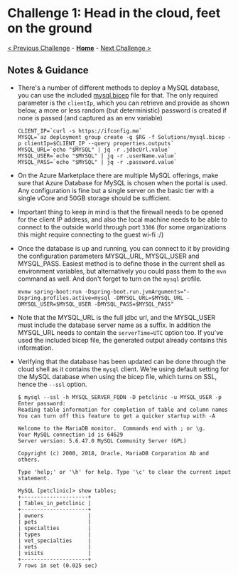 # Challenge 1: Head in the cloud, feet on the ground

[< Previous Challenge](./solution-00.md) - **[Home](./README.md)** - [Next Challenge >](./solution-02.md)

## Notes & Guidance

- There's a number of different methods to deploy a MySQL database, you can use the included [mysql.bicep](./Solutions/mysql.bicep) file for that. The only required parameter is the `clientIp`, which you can retrieve and provide as shown below, a more or less random (but deterministic) password is created if none is passed (and captured as an env variable)

    ```shell
    CLIENT_IP=`curl -s https://ifconfig.me`
    MYSQL=`az deployment group create -g $RG -f Solutions/mysql.bicep -p clientIp=$CLIENT_IP --query properties.outputs`
    MYSQL_URL=`echo "$MYSQL" | jq -r .jdbcUrl.value`
    MYSQL_USER=`echo "$MYSQL" | jq -r .userName.value`
    MYSQL_PASS=`echo "$MYSQL" | jq -r .password.value`
    ```

- On the Azure Marketplace there are multiple MySQL offerings, make sure that Azure Database for MySQL is chosen when the portal is used. Any configuration is fine but a single server on the basic tier with a single vCore and 50GB storage should be sufficient.
- Important thing to keep in mind is that the firewall needs to be opened for the client IP address, and also the local machine needs to be able to connect to the outside world through port `3306` (for some organizations this might require connecting to the guest wi-fi :/)
- Once the database is up and running, you can connect to it by providing the configuration parameters MYSQL_URL, MYSQL_USER and MYSQL_PASS. Easiest method is to define those in the current shell as environment variables, but alternatively you could pass them to the `mvn` command as well. And don't forget to turn on the `mysql` profile.

    ```shell
    mvnw spring-boot:run -Dspring-boot.run.jvmArguments="-Dspring.profiles.active=mysql -DMYSQL_URL=$MYSQL_URL -DMYSQL_USER=$MYSQL_USER -DMYSQL_PASS=$MYSQL_PASS"
    ```

- Note that the MYSQL_URL is the full jdbc url, and the MYSQL_USER must include the database server name as a suffix. In addition the MYSQL_URL needs to contain the `serverTime=UTC` option too. If you've used the included bicep file, the generated output already contains this information.
- Verifying that the database has been updated can be done through the cloud shell as it contains the `mysql` client. We're using default setting for the MySQL database when using the bicep file, which turns on SSL, hence the `--ssl` option.

    ```shell
    $ mysql --ssl -h MYSQL_SERVER_FQDN -D petclinic -u MYSQL_USER -p
    Enter password:
    Reading table information for completion of table and column names
    You can turn off this feature to get a quicker startup with -A

    Welcome to the MariaDB monitor.  Commands end with ; or \g.
    Your MySQL connection id is 64629
    Server version: 5.6.47.0 MySQL Community Server (GPL)

    Copyright (c) 2000, 2018, Oracle, MariaDB Corporation Ab and others.

    Type 'help;' or '\h' for help. Type '\c' to clear the current input statement.

    MySQL [petclinic]> show tables;
    +---------------------+
    | Tables_in_petclinic |
    +---------------------+
    | owners              |
    | pets                |
    | specialties         |
    | types               |
    | vet_specialties     |
    | vets                |
    | visits              |
    +---------------------+
    7 rows in set (0.025 sec)
    ```
